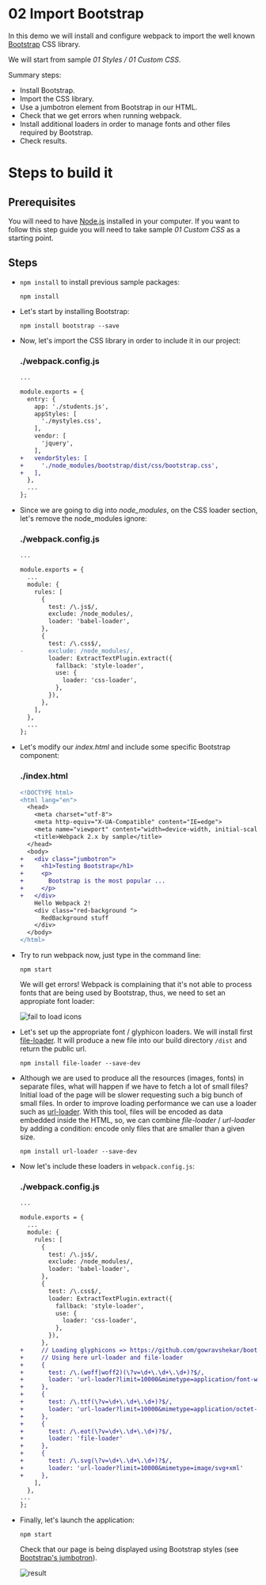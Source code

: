# 02 Import Bootstrap

In this demo we will install and configure webpack to import the well known
[Bootstrap](https://getbootstrap.com/) CSS library.

We will start from sample _01 Styles / 01 Custom CSS_.

Summary steps:
 - Install Bootstrap.
 - Import the CSS library.
 - Use a jumbotron element from Bootstrap in our HTML.
 - Check that we get errors when running webpack.
 - Install additional loaders in order to manage fonts and other
 files required by Bootstrap.
 - Check results.

# Steps to build it

## Prerequisites

You will need to have [Node.js](https://nodejs.org/en/) installed in your computer. If you want to follow this step guide you will need to take sample _01 Custom CSS_ as a starting point.

## Steps

- `npm install` to install previous sample packages:

  ```
  npm install
  ```

- Let's start by installing Bootstrap:

  ```
  npm install bootstrap --save
  ```

- Now, let's import the CSS library in order to include it in our project:

  ### ./webpack.config.js
  ```diff
  ...

  module.exports = {
    entry: {
      app: './students.js',
      appStyles: [
        './mystyles.css',
      ],
      vendor: [
        'jquery',
      ],
  +   vendorStyles: [
  +     './node_modules/bootstrap/dist/css/bootstrap.css',
  +   ],
    },
    ...
  };

  ```

- Since we are going to dig into *node_modules*, on the CSS loader section, let's remove the node_modules ignore:

  ### ./webpack.config.js
  ```diff
  ...

  module.exports = {
    ...
    module: {
      rules: [
        {
          test: /\.js$/,
          exclude: /node_modules/,
          loader: 'babel-loader',
        },
        {
          test: /\.css$/,
  -       exclude: /node_modules/,
          loader: ExtractTextPlugin.extract({
            fallback: 'style-loader',
            use: {
              loader: 'css-loader',
            },
          }),
        },
      ],
    },
    ...
  };

  ```

- Let's modify our *index.html* and include some specific Bootstrap component:

  ### ./index.html
  ```diff
  <!DOCTYPE html>
  <html lang="en">
    <head>
      <meta charset="utf-8">
      <meta http-equiv="X-UA-Compatible" content="IE=edge">
      <meta name="viewport" content="width=device-width, initial-scale=1">
      <title>Webpack 2.x by sample</title>
    </head>
    <body>
  +   <div class="jumbotron">
  +     <h1>Testing Bootstrap</h1>
  +     <p>
  +       Bootstrap is the most popular ...
  +     </p>
  +   </div>
      Hello Webpack 2!
      <div class="red-background ">
        RedBackground stuff
      </div>
    </body>
  </html>

  ```

- Try to run webpack now, just type in the command line:
  ```
  npm start
  ```
  We will get errors! Webpack is complaining that it's not able to process fonts that are being used by Bootstrap, thus, we need to set an appropiate font loader:

  ![fail to load icons](../../99%20Readme%20Resources/01%20Styles/02%20Import%20Bootstrap/fail%20to%20load%20icons.png)

- Let's set up the appropriate font / glyphicon loaders. We will install first [file-loader](https://github.com/webpack/file-loader). It will produce a new file into our build directory `/dist` and return the public url.

  ```
  npm install file-loader --save-dev
  ```

- Although we are used to produce all the resources (images, fonts) in separate files, what will happen if we have to fetch a lot of small files? Initial load of the page will be slower requesting such a big bunch of small files. In order to improve loading performance we can use a loader such as [url-loader](https://github.com/webpack/url-loader). With this tool, files will be encoded as data embedded inside the HTML, so, we can combine *file-loader* / *url-loader* by adding a condition: encode only files that are smaller than a given size.

  ```
  npm install url-loader --save-dev
  ```

- Now let's include these loaders in `webpack.config.js`:

  ### ./webpack.config.js
  ```diff
  ...

  module.exports = {
    ...
    module: {
      rules: [
        {
          test: /\.js$/,
          exclude: /node_modules/,
          loader: 'babel-loader',
        },
        {
          test: /\.css$/,
          loader: ExtractTextPlugin.extract({
            fallback: 'style-loader',
            use: {
              loader: 'css-loader',
            },
          }),
        },
  +     // Loading glyphicons => https://github.com/gowravshekar/bootstrap-webpack
  +     // Using here url-loader and file-loader
  +     {
  +       test: /\.(woff|woff2)(\?v=\d+\.\d+\.\d+)?$/,
  +       loader: 'url-loader?limit=10000&mimetype=application/font-woff'
  +     },
  +     {
  +       test: /\.ttf(\?v=\d+\.\d+\.\d+)?$/,
  +       loader: 'url-loader?limit=10000&mimetype=application/octet-stream'
  +     },
  +     {
  +       test: /\.eot(\?v=\d+\.\d+\.\d+)?$/,
  +       loader: 'file-loader'
  +     },
  +     {
  +       test: /\.svg(\?v=\d+\.\d+\.\d+)?$/,
  +       loader: 'url-loader?limit=10000&mimetype=image/svg+xml'
  +     },
      ],
    },
  ...
  };

  ```

- Finally, let's launch the application:
  ```
  npm start
  ```
  Check that our page is being displayed using Bootstrap styles (see [Bootstrap's jumbotron](https://getbootstrap.com/components/#jumbotron)).

  ![result](../../99%20Readme%20Resources/01%20Styles/02%20Import%20Bootstrap/result.png)
